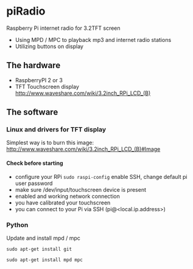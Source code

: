 # piRadio
Raspberry Pi internet radio for 3.2TFT screen

 - Using MPD / MPC to playback mp3 and internet radio stations
 - Utilizing buttons on display

## The hardware

 - RaspberryPI 2 or 3
 - TFT Touchscreen display 
   http://www.waveshare.com/wiki/3.2inch_RPi_LCD_(B)
   

## The software
 
### Linux and drivers for TFT display
 
Simplest way is to burn this image: http://www.waveshare.com/wiki/3.2inch_RPi_LCD_(B)#Image

#### Check before starting
- configure your RPi `sudo raspi-config` enable SSH, change default pi user password
- make sure /dev/input/touchscreen device is present
- enabled and working network connection 
- you have calibrated your touchscreen
- you can connect to your Pi via SSH (pi@<local.ip.address>)

### Python 

Update and install mpd / mpc


```
sudo apt-get install git

sudo apt-get install mpd mpc 



```


   